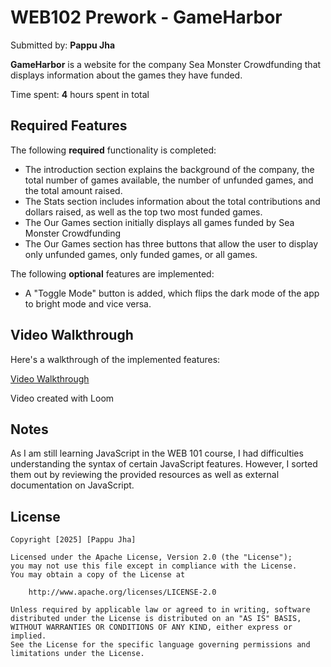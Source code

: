# WEB102 Prework - GameHarbor

Submitted by: **Pappu Jha**

**GameHarbor** is a website for the company Sea Monster Crowdfunding that displays information about the games they have funded.

Time spent: **4** hours spent in total

## Required Features

The following **required** functionality is completed:

* The introduction section explains the background of the company, the total number of games available, the number of unfunded games, and the total amount raised.
* The Stats section includes information about the total contributions and dollars raised, as well as the top two most funded games.
* The Our Games section initially displays all games funded by Sea Monster Crowdfunding
* The Our Games section has three buttons that allow the user to display only unfunded games, only funded games, or all games.

The following **optional** features are implemented:

* A "Toggle Mode" button is added, which flips the dark mode of the app to bright mode and vice versa.

## Video Walkthrough

Here's a walkthrough of the implemented features:

<a href="https://www.loom.com/share/d48d27ed8cf24c42966bbb1b1414fdf2?sid=496ac07a-5a47-4ad0-8367-31cbbf7c4f4e" target="_blank">
  Video Walkthrough
</a>

Video created with Loom

## Notes

As I am still learning JavaScript in the WEB 101 course, I had difficulties understanding the syntax of certain JavaScript features. However, I sorted them out by reviewing the provided resources as well as external documentation on JavaScript.

## License

    Copyright [2025] [Pappu Jha]

    Licensed under the Apache License, Version 2.0 (the "License");
    you may not use this file except in compliance with the License.
    You may obtain a copy of the License at

        http://www.apache.org/licenses/LICENSE-2.0

    Unless required by applicable law or agreed to in writing, software
    distributed under the License is distributed on an "AS IS" BASIS,
    WITHOUT WARRANTIES OR CONDITIONS OF ANY KIND, either express or implied.
    See the License for the specific language governing permissions and
    limitations under the License.
